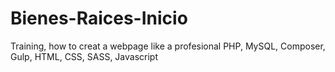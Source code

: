 # Bienes-Raices-Inicio

Training, how to creat a webpage like a profesional
PHP, MySQL, Composer, Gulp, HTML, CSS, SASS, Javascript
